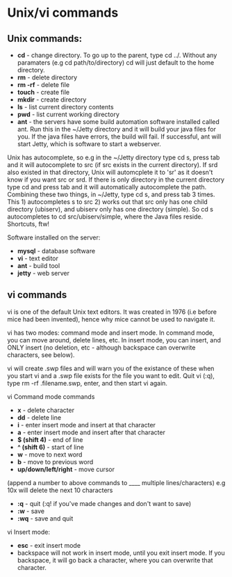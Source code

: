 # Unix/vi commands

## Unix commands:

- **cd** - change directory. To go up to the parent, type cd ../. Without any paramaters (e.g cd path/to/directory) cd will just default to the home directory.
- **rm** - delete directory
- **rm -rf** - delete file
- **touch** - create file
- **mkdir** - create directory
- **ls** - list current directory contents
- **pwd** - list current working directory
- **ant** - the servers have some build automation software installed called ant. Run this in the ~/Jetty directory and it will build your java files for you. If the java files have errors, the build will fail. If successful, ant will start Jetty, which is software to start a webserver.

Unix has autocomplete, so e.g in the ~/Jetty directory type cd s, press tab and it will autocomplete to src (if src exists in the current directory). If srd also existed in that directory, Unix will automcplete it to 'sr' as it doesn't know if you want src or srd.
If there is only directory in the current directory type cd and press tab and it will automatically autocomplete the path.
Combining these two things, in ~/Jetty, type cd s, and press tab 3 times. This 1) autocompletes s to src 2) works out that src only has one child directory (ubiserv), and ubiserv only has one directory (simple). So cd s<tab><tab><tab> autocompletes to cd src/ubiserv/simple, where the Java files reside. Shortcuts, ftw!

Software installed on the server:
- **mysql** - database software
- **vi** - text editor
- **ant** - build tool
- **jetty** - web server

## vi commands

vi is one of the default Unix text editors. It was created in 1976 (i.e before mice had been invented), hence why mice cannot be used to navigate it.

vi has two modes: command mode and insert mode. In command mode, you can move around, delete lines, etc. In insert mode, you can insert, and ONLY insert (no deletion, etc - although backspace can overwrite characters, see below).

vi will create .swp files and will warn you of the existance of these when you start vi and a .swp file exists for the file you want to edit. Quit vi (:q), type rm -rf .filename.swp, enter, and then start vi again.

vi Command mode commands 

- **x** - delete character
- **dd** - delete line
- **i** - enter insert mode and insert at that character
- **a** - enter insert mode and insert after that character
- **$ (shift 4)** - end of line
- **^ (shift 6)** - start of line
- **w** - move to next word
- **b** - move to previous word
- **up/down/left/right** - move cursor

(append a number to above commands to ____ multiple lines/characters) e.g 10x will delete the next 10 characters

- **:q** - quit (:q! if you've made changes and don't want to save)
- **:w** - save
- **:wq** - save and quit

vi Insert mode:
- **esc** - exit insert mode
- backspace will not work in insert mode, until you exit insert mode. If you backspace, it will go back a character, where you can overwrite that character.
